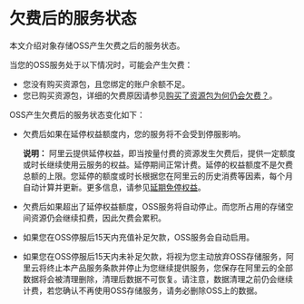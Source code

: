 # 欠费后的服务状态

本文介绍对象存储OSS产生欠费之后的服务状态。

当您的OSS服务处于以下情况时，可能会产生欠费：

-   您没有购买资源包，且您绑定的账户余额不足。
-   您已购买资源包，详细的欠费原因请参见[购买了资源包为何仍会欠费？](/cn.zh-CN/计量计费/常见问题/购买了资源包为何仍会欠费？.md)。

OSS产生欠费后的服务状态变化如下：

-   欠费后如果在延停权益额度内，您的服务将不会受到停服影响。

    **说明：** 阿里云提供延停权益，即当按量付费的资源发生欠费后，提供一定额度或时长继续使用云服务的权益。延停期间正常计费。延停的权益额度不是欠费总额的上限。您延停的额度或时长根据您在阿里云的历史消费等因素，每个月自动计算并更新。更多信息，请参见[延期免停权益](https://help.aliyun.com/document_detail/190777.html)。

-   欠费后如果超出了延停权益额度，OSS服务将自动停止。而您所占用的存储空间资源仍会继续扣费，因此欠费会累积。
-   如果您在OSS停服后15天内充值补足欠款，OSS服务会自动启用。
-   如果您在OSS停服后15天内未补足欠款，将视为您主动放弃OSS存储服务，阿里云将终止本产品服务条款并停止为您继续提供服务，您保存在阿里云的全部数据将会被清理删除，清理后数据不可恢复。请注意，数据清理之前仍会继续计费，若您确认不再使用OSS存储服务，请务必删除OSS上的数据。

